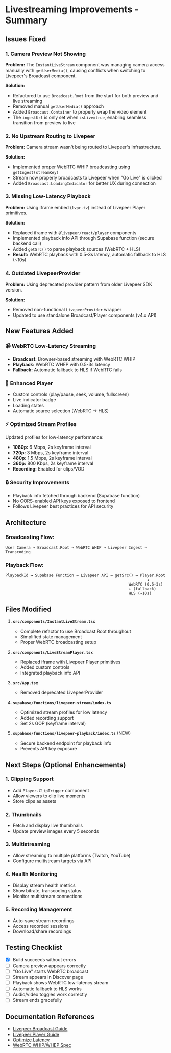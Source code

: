 # Livestreaming Improvements - Summary

## Issues Fixed

### 1. **Camera Preview Not Showing**
**Problem:** The `InstantLiveStream` component was managing camera access manually with `getUserMedia()`, causing conflicts when switching to Livepeer's Broadcast component.

**Solution:** 
- Refactored to use `Broadcast.Root` from the start for both preview and live streaming
- Removed manual `getUserMedia()` approach
- Added `Broadcast.Container` to properly wrap the video element
- The `ingestUrl` is only set when `isLive=true`, enabling seamless transition from preview to live

### 2. **No Upstream Routing to Livepeer**
**Problem:** Camera stream wasn't being routed to Livepeer's infrastructure.

**Solution:**
- Implemented proper WebRTC WHIP broadcasting using `getIngest(streamKey)`
- Stream now properly broadcasts to Livepeer when "Go Live" is clicked
- Added `Broadcast.LoadingIndicator` for better UX during connection

### 3. **Missing Low-Latency Playback**
**Problem:** Using iframe embed (`lvpr.tv`) instead of Livepeer Player primitives.

**Solution:**
- Replaced iframe with `@livepeer/react/player` components
- Implemented playback info API through Supabase function (secure backend call)
- Added `getSrc()` to parse playback sources (WebRTC + HLS)
- **Result:** WebRTC playback with 0.5-3s latency, automatic fallback to HLS (~10s)

### 4. **Outdated LivepeerProvider**
**Problem:** Using deprecated provider pattern from older Livepeer SDK version.

**Solution:**
- Removed non-functional `LivepeerProvider` wrapper
- Updated to use standalone Broadcast/Player components (v4.x API)

## New Features Added

### 📹 **WebRTC Low-Latency Streaming**
- **Broadcast:** Browser-based streaming with WebRTC WHIP
- **Playback:** WebRTC WHEP with 0.5-3s latency
- **Fallback:** Automatic fallback to HLS if WebRTC fails

### 🎥 **Enhanced Player**
- Custom controls (play/pause, seek, volume, fullscreen)
- Live indicator badge
- Loading states
- Automatic source selection (WebRTC → HLS)

### ⚡ **Optimized Stream Profiles**
Updated profiles for low-latency performance:
- **1080p:** 6 Mbps, 2s keyframe interval
- **720p:** 3 Mbps, 2s keyframe interval  
- **480p:** 1.5 Mbps, 2s keyframe interval
- **360p:** 800 Kbps, 2s keyframe interval
- **Recording:** Enabled for clips/VOD

### 🔒 **Security Improvements**
- Playback info fetched through backend (Supabase function)
- No CORS-enabled API keys exposed to frontend
- Follows Livepeer best practices for API security

## Architecture

### Broadcasting Flow:
```
User Camera → Broadcast.Root → WebRTC WHIP → Livepeer Ingest → Transcoding
```

### Playback Flow:
```
PlaybackId → Supabase Function → Livepeer API → getSrc() → Player.Root
                                                              ↓
                                                      WebRTC (0.5-3s) 
                                                      ↓ (fallback)
                                                      HLS (~10s)
```

## Files Modified

1. **`src/components/InstantLiveStream.tsx`**
   - Complete refactor to use Broadcast.Root throughout
   - Simplified state management
   - Proper WebRTC broadcasting setup

2. **`src/components/LiveStreamPlayer.tsx`**
   - Replaced iframe with Livepeer Player primitives
   - Added custom controls
   - Integrated playback info API

3. **`src/App.tsx`**
   - Removed deprecated LivepeerProvider

4. **`supabase/functions/livepeer-stream/index.ts`**
   - Optimized stream profiles for low latency
   - Added recording support
   - Set 2s GOP (keyframe interval)

5. **`supabase/functions/livepeer-playback/index.ts`** (NEW)
   - Secure backend endpoint for playback info
   - Prevents API key exposure

## Next Steps (Optional Enhancements)

### 1. **Clipping Support**
- Add `Player.ClipTrigger` component
- Allow viewers to clip live moments
- Store clips as assets

### 2. **Thumbnails**
- Fetch and display live thumbnails
- Update preview images every 5 seconds

### 3. **Multistreaming**
- Allow streaming to multiple platforms (Twitch, YouTube)
- Configure multistream targets via API

### 4. **Health Monitoring**
- Display stream health metrics
- Show bitrate, transcoding status
- Monitor multistream connections

### 5. **Recording Management**
- Auto-save stream recordings
- Access recorded sessions
- Download/share recordings

## Testing Checklist

- [x] Build succeeds without errors
- [ ] Camera preview appears correctly
- [ ] "Go Live" starts WebRTC broadcast
- [ ] Stream appears in Discover page
- [ ] Playback shows WebRTC low-latency stream
- [ ] Automatic fallback to HLS works
- [ ] Audio/video toggles work correctly
- [ ] Stream ends gracefully

## Documentation References

- [Livepeer Broadcast Guide](https://docs.livepeer.org/guides/developing/broadcast-a-livestream)
- [Livepeer Player Guide](https://docs.livepeer.org/guides/developing/play-a-livestream)
- [Optimize Latency](https://docs.livepeer.org/guides/developing/optimize-latency)
- [WebRTC WHIP/WHEP Spec](https://docs.livepeer.org/references/whip-whep)
